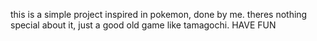 this is a simple project inspired in pokemon, done by me.
theres nothing special about it, just a good old game like tamagochi. HAVE FUN
